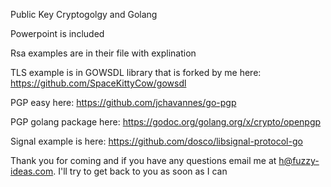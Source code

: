 Public Key Cryptogolgy and Golang

Powerpoint is included 

Rsa examples are in their file with explination

TLS example is in GOWSDL library that is forked by me here: https://github.com/SpaceKittyCow/gowsdl

PGP easy here: https://github.com/jchavannes/go-pgp

PGP golang package here: https://godoc.org/golang.org/x/crypto/openpgp

Signal example is here: https://github.com/dosco/libsignal-protocol-go

Thank you for coming and if you have any questions email me at h@fuzzy-ideas.com. I'll try to get back to you as soon as I can

